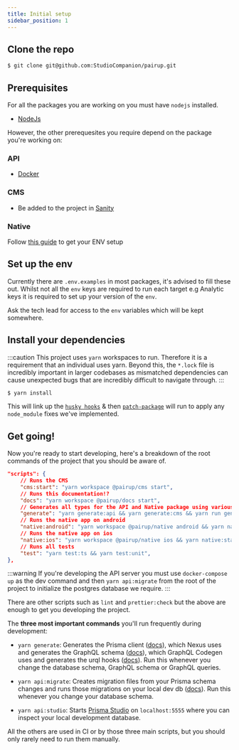 ```yaml
---
title: Initial setup
sidebar_position: 1
---
```


## Clone the repo

```sh
$ git clone git@github.com:StudioCompanion/pairup.git
```

## Prerequisites

For all the packages you are working on you must have `nodejs` installed.

- [NodeJs](https://nodejs.org/en/)

However, the other prerequesites you require depend on the package you're working on:

### API

- [Docker](https://www.docker.com/)

### CMS

- Be added to the project in [Sanity](https://www.sanity.io/)

### Native

Follow [this guide](https://reactnative.dev/docs/environment-setup) to get your ENV setup

## Set up the env

Currently there are `.env.examples` in most packages, it's advised to fill these out. Whilst not all the `env` keys are required to run each target e.g Analytic keys it is required to set up your version of the `env`.

Ask the tech lead for access to the `env` variables which will be kept somewhere.

## Install your dependencies

:::caution
This project uses `yarn` workspaces to run. Therefore it is a requirement that an individual uses yarn. Beyond this, the `*.lock` file is incredibly important in larger codebases as mismatched dependencies can cause unexpected bugs that are incredibly difficult to navigate through.
:::

```sh
$ yarn install
```

This will link up the [`husky hooks`](/getting-started/house-rules#husky) & then [`patch-package`](/getting-started/house-rules#patch-package) will run to apply any `node_module` fixes we've implemented.

## Get going!

Now you're ready to start developing, here's a breakdown of the root commands of the project that you should be aware of.

```json
"scripts": {
    // Runs the CMS
    "cms:start": "yarn workspace @pairup/cms start",
    // Runs this documentation!?
    "docs": "yarn workspace @pairup/docs start",
    // Generates all types for the API and Native package using various methods
    "generate": "yarn generate:api && yarn generate:cms && yarn run generate:graphql-codegen",
    // Runs the native app on android
    "native:android": "yarn workspace @pairup/native android && yarn native:start",
    // Runs the native app on ios
    "native:ios": "yarn workspace @pairup/native ios && yarn native:start",
    // Runs all tests
    "test": "yarn test:ts && yarn test:unit",
},
```

:::warning
If you're developing the API server you must use `docker-compose up` as the dev command and then `yarn api:migrate` from the root of the project to initialize the postgres database we require.
:::

There are other scripts such as `lint` and `prettier:check` but the above are enough to get you developing the project.

The **three most important commands** you'll run frequently during development:

- `yarn generate`: Generates the Prisma client ([docs](https://www.prisma.io/docs/concepts/components/prisma-client)), which Nexus uses and generates the GraphQL schema ([docs](https://nexusjs.org/docs/guides/generated-artifacts)), which GraphQL Codegen uses and generates the urql hooks ([docs](https://graphql-code-generator.com/docs/plugins/typescript-urql)). Run this whenever you change the database schema, GraphQL schema or GraphQL queries.

- `yarn api:migrate`: Creates migration files from your Prisma schema changes and runs those migrations on your local dev db ([docs](https://www.prisma.io/docs/concepts/components/prisma-migrate)). Run this whenever you change your database schema.

- `yarn api:studio`: Starts [Prisma Studio](https://prisma.io/studio) on `localhost:5555` where you can inspect your local development database.

All the others are used in CI or by those three main scripts, but you should only rarely need to run them manually.
